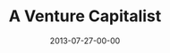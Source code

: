 ---
layout: message
category: message
series: "God Is ____"
title: "A Venture Capitalist"
date: 2013-07-27-00-00
message_id: 800
audio-description: "Tim Senff talks about how God is like a venture capitalist."
audio: "http://www.crossroads.net/players/media/hq/god_is_03.mp3"
audio-title: "A Venture Capitalist"
audio-duration: "47:33"
video-description: "Tim Senff talks about how God is like a venture capitalist."
video-title: "A Venture Capitalist"
video: "https://s3.amazonaws.com/crossroadsvideomessages/god_is_03.mp4"
video-poster: "https://www.crossroads.net/uploadedfiles/god_is_03_still.jpg"
program-description: "Program"
program: "http://www.crossroads.net/players/media/hq/07_27-28_13Program_LO.pdf"
program-title: "A Venture Capitalist"
---